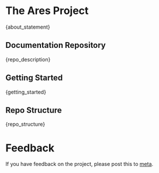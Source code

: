# The Ares Project
{about_statement}

## Documentation Repository
{repo_description}

## Getting Started
{getting_started}

## Repo Structure
{repo_structure}

# Feedback
If you have feedback on the project, please post this to [meta](#).
